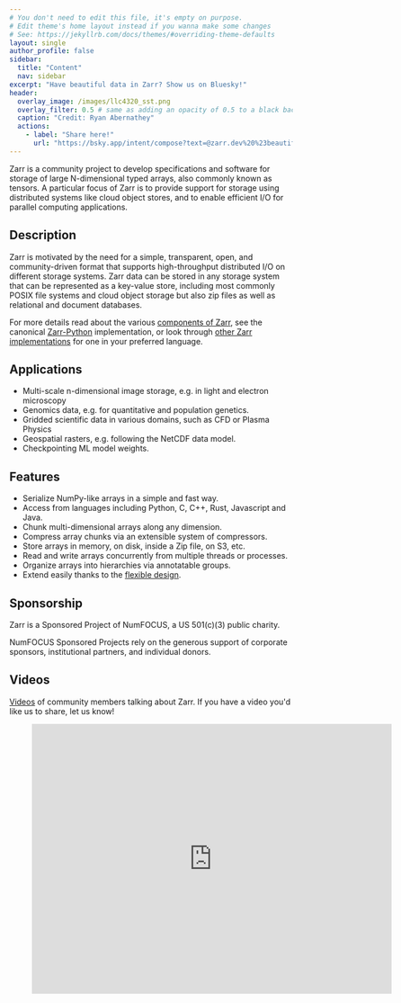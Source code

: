 ```yaml
---
# You don't need to edit this file, it's empty on purpose.
# Edit theme's home layout instead if you wanna make some changes
# See: https://jekyllrb.com/docs/themes/#overriding-theme-defaults
layout: single
author_profile: false
sidebar:
  title: "Content"
  nav: sidebar
excerpt: "Have beautiful data in Zarr? Show us on Bluesky!"
header:
  overlay_image: /images/llc4320_sst.png
  overlay_filter: 0.5 # same as adding an opacity of 0.5 to a black background
  caption: "Credit: Ryan Abernathey"
  actions:
    - label: "Share here!"
      url: "https://bsky.app/intent/compose?text=@zarr.dev%20%23beautifuldata"
---
```


Zarr is a community project to develop specifications and software for
storage of large N-dimensional typed arrays, also commonly known as
tensors. A particular focus of Zarr is to provide support for storage
using distributed systems like cloud object stores, and to enable
efficient I/O for parallel computing applications.

## Description

Zarr is motivated by the need for a simple, transparent, open, and
community-driven format that supports high-throughput distributed I/O on
different storage systems. Zarr data can be stored in any storage system that
can be represented as a key-value store, including most commonly POSIX file
systems and cloud object storage but also zip files as well as relational and
document databases.

For more details read about the various [components of Zarr](https://zarr.dev/components/), 
see the canonical [Zarr-Python](https://github.com/zarr-developers/zarr-python) implementation, 
or look through [other Zarr implementations](https://zarr.dev/implementations/) for one in your preferred language.

## Applications

* Multi-scale n-dimensional image storage, e.g. in light and electron microscopy
* Genomics data, e.g. for quantitative and population genetics.
* Gridded scientific data in various domains, such as CFD or Plasma Physics
* Geospatial rasters, e.g. following the NetCDF data model.
* Checkpointing ML model weights.

## Features

* Serialize NumPy-like arrays in a simple and fast way.
* Access from languages including Python, C, C++, Rust, Javascript and Java.
* Chunk multi-dimensional arrays along any dimension.
* Compress array chunks via an extensible system of compressors.
* Store arrays in memory, on disk, inside a Zip file, on S3, etc.
* Read and write arrays concurrently from multiple threads or processes.
* Organize arrays into hierarchies via annotatable groups.
* Extend easily thanks to the [flexible design](https://zarr.dev/flexibility/).

## Sponsorship

Zarr is a Sponsored Project of NumFOCUS, a US 501(c)(3) public charity.

NumFOCUS Sponsored Projects rely on the generous support of corporate sponsors, institutional partners, and individual donors.

## Videos

[Videos](https://www.youtube.com/playlist?list=PLvkeNUPrCU04Xvcph4ErxsRkZq28Oucr7)
of community members talking about Zarr. If you have a video you'd like us to share, let us know!

<div class="video">
    <figure>
        <iframe width="640" height="480"
            src="https://www.youtube.com/embed/videoseries?list=PLvkeNUPrCU04Xvcph4ErxsRkZq28Oucr7"
            frameborder="0" allowfullscreen></iframe>
    </figure>
</div>

